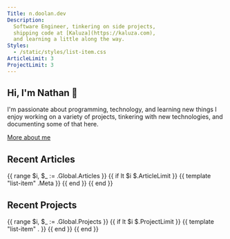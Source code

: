 ```yaml
---
Title: n.doolan.dev
Description:
  Software Engineer, tinkering on side projects,
  shipping code at [Kaluza](https://kaluza.com),
  and learning a little along the way.
Styles:
  - /static/styles/list-item.css
ArticleLimit: 3
ProjectLimit: 3
---
```


## Hi, I'm Nathan 👋

I'm passionate about programming, technology, and learning new things I enjoy working on a variety of projects, tinkering with new technologies, and documenting some of that here.

[More about me](/about.html)

## Recent Articles

{{ range $i, $_ := .Global.Articles }}
  {{ if lt $i $.ArticleLimit }}
    {{ template "list-item" .Meta }}
  {{ end }}
{{ end }}

## Recent Projects

{{ range $i, $_ := .Global.Projects }}
  {{ if lt $i $.ProjectLimit }}
    {{ template "list-item" . }}
  {{ end }}
{{ end }}
